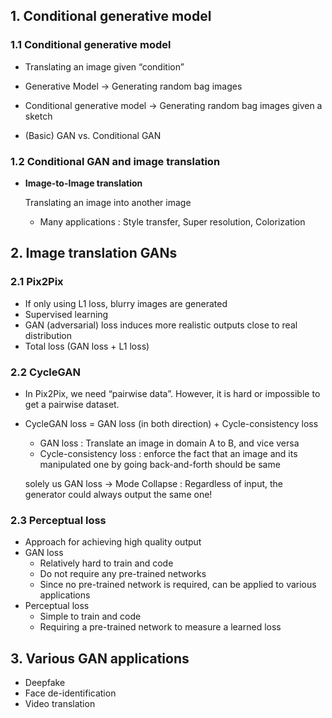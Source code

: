 ## 1. Conditional generative model

### 1.1 Conditional generative model

- Translating an image given “condition”


- Generative Model
→ Generating random bag images
- Conditional generative model
→ Generating random bag images given a sketch


- (Basic) GAN vs. Conditional GAN

### 1.2 Conditional GAN and image translation

- **Image-to-Image translation**
    
    Translating an image into another image
    
    - Many applications : Style transfer, Super resolution, Colorization

## 2. Image translation GANs

### 2.1 Pix2Pix

- If only using L1 loss, blurry images are generated
- Supervised learning
- GAN (adversarial) loss induces more realistic outputs close to real distribution
- Total loss (GAN loss + L1 loss)

### 2.2 CycleGAN

- In Pix2Pix, we need “pairwise data”. However, it is hard or impossible to get a pairwise dataset.
- CycleGAN loss = GAN loss (in both direction) + Cycle-consistency loss
    - GAN loss : Translate an image in domain A to B, and vice versa
    - Cycle-consistency loss : enforce the fact that an image and its manipulated one by going back-and-forth should be same
    
    solely us GAN loss → Mode Collapse : Regardless of input, the generator could always output the same one!
    

### 2.3 Perceptual loss

- Approach for achieving high quality output
- GAN loss
    - Relatively hard to train and code
    - Do not require any pre-trained networks
    - Since no pre-trained network is required, can be applied to various applications
- Perceptual loss
    - Simple to train and code
    - Requiring a pre-trained network to measure a learned loss

## 3. Various GAN applications

- Deepfake
- Face de-identification
- Video translation